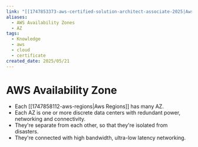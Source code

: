 ```yaml
---
link: "[[1747853373-aws-certified-solution-architect-associate-2025|Aws Certified Solution Architect Associate 2025]]"
aliases:
  - AWS Availability Zones
  - AZ
tags:
  - Knowledge
  - aws
  - cloud
  - certificate
created_date: 2025/05/21
---
```

# AWS Availability Zone
-  Each [[1747858112-aws-regions|Aws Regions]] has many AZ.
- Each AZ is one or more discrete data centers with redundant power, networking and connectivity.
- They're separate from each other, so that they're isolated from disasters.
- They're connected with high bandwidth, ultra-low latency networking.
